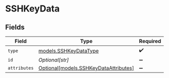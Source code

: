 # SSHKeyData


## Fields

| Field                                                                      | Type                                                                       | Required                                                                   | Description                                                                |
| -------------------------------------------------------------------------- | -------------------------------------------------------------------------- | -------------------------------------------------------------------------- | -------------------------------------------------------------------------- |
| `type`                                                                     | [models.SSHKeyDataType](../models/sshkeydatatype.md)                       | :heavy_check_mark:                                                         | N/A                                                                        |
| `id`                                                                       | *Optional[str]*                                                            | :heavy_minus_sign:                                                         | N/A                                                                        |
| `attributes`                                                               | [Optional[models.SSHKeyDataAttributes]](../models/sshkeydataattributes.md) | :heavy_minus_sign:                                                         | N/A                                                                        |